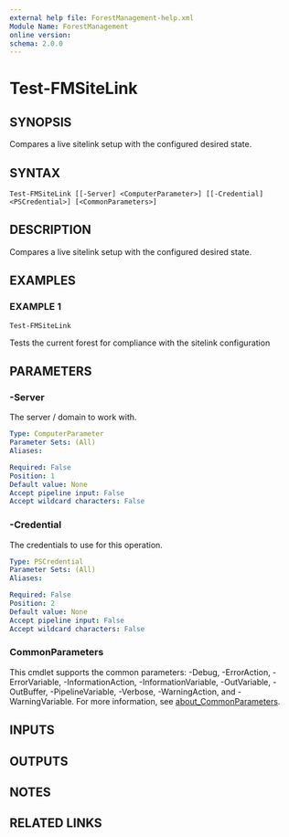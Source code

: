 ```yaml
---
external help file: ForestManagement-help.xml
Module Name: ForestManagement
online version:
schema: 2.0.0
---
```


# Test-FMSiteLink

## SYNOPSIS
Compares a live sitelink setup with the configured desired state.

## SYNTAX

```
Test-FMSiteLink [[-Server] <ComputerParameter>] [[-Credential] <PSCredential>] [<CommonParameters>]
```

## DESCRIPTION
Compares a live sitelink setup with the configured desired state.

## EXAMPLES

### EXAMPLE 1
```
Test-FMSiteLink
```

Tests the current forest for compliance with the sitelink configuration

## PARAMETERS

### -Server
The server / domain to work with.

```yaml
Type: ComputerParameter
Parameter Sets: (All)
Aliases:

Required: False
Position: 1
Default value: None
Accept pipeline input: False
Accept wildcard characters: False
```

### -Credential
The credentials to use for this operation.

```yaml
Type: PSCredential
Parameter Sets: (All)
Aliases:

Required: False
Position: 2
Default value: None
Accept pipeline input: False
Accept wildcard characters: False
```

### CommonParameters
This cmdlet supports the common parameters: -Debug, -ErrorAction, -ErrorVariable, -InformationAction, -InformationVariable, -OutVariable, -OutBuffer, -PipelineVariable, -Verbose, -WarningAction, and -WarningVariable. For more information, see [about_CommonParameters](http://go.microsoft.com/fwlink/?LinkID=113216).

## INPUTS

## OUTPUTS

## NOTES

## RELATED LINKS
